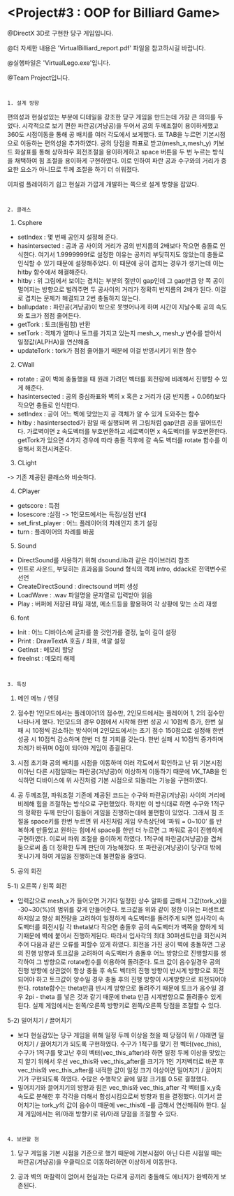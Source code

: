 # <Project#3 : OOP for Billiard Game>
@DirectX 3D로 구현한 당구 게임입니다.

@더 자세한 내용은 'VirtualBilliard_report.pdf' 파일을 참고하시길 바랍니다.

@실행파일은 'VirtualLego.exe'입니다.

@Team Project입니다.

#
 	1. 설계 방향

 편의성과 현실성있는 부분에 디테일을 강조한 당구 게임을 만드는데 가장 큰 의의를 두었다.
 시각적으로 보기 편한 파란공(겨냥공)을 두어서 공의 두께조절이 용이하게했고 360도 시점이동을 통해 공 배치를 여러 각도에서 보게했다. 또 TAB을 누르면 기본시점으로 이동하는 편의성을 추가하였다. 공의 당점을 좌표로 받고(mesh_x,mesh_y) 키보드 화살표를 통해 상하좌우 회전조절을 용이하게하고 space 버튼을 두 번 누르는 방식을 채택하여 힘 조절을 용이하게 구현하였다. 이로 인하여 파란 공과 수구와의 거리가 중요한 요소가 아니므로 두께 조절을 하기 더 쉬워졌다.

이처럼 플레이하기 쉽고 현실과 가깝게 개발하는 쪽으로 설계 방향을 잡았다. 

#
	2. 클래스

1) Csphere
 

- setIndex : 몇 번째 공인지 설정해 준다.
- hasintersected : 공과 공 사이의 거리가 공의 반지름의 2배보다 작으면 충돌로 인식한다. 여기서 1.9999999f로 설정한 이유는 공끼리 부딪히지도 않았는데 충돌로 인식할 수 있기 때문에 설정해주었다. 이 때문에 공이 겹치는 경우가 생기는데 이는 hitby 함수에서 해결해준다.
- hitby : 위 그림에서 보이는 겹치는 부분의 절반이 gap인데 그 gap만큼 양 쪽 공이 멀어지는 방향으로 벌려주면 두 공사이의 거리가 정확히 반지름의 2배가 된다. 이걸로 겹치는 문제가 해결되고 2번 충돌하지 않는다. 
- ballupdate : 파란공(겨냥공)이 밖으로 못벗어나게 하며 시간이 지날수록 공의 속도와 토크가 점점 줄어든다. 
- getTork : 토크(돌림힘) 반환
- setTork : 객체가 얼마나 토크를 가지고 있는지 mesh_x, mesh_y 변수를 받아서 일정값(ALPHA)을 연산해줌
- updateTork : tork가 점점 줄어들기 때문에 이걸 반영시키기 위한 함수




2) CWall
- rotate : 공이 벽에 충돌했을 때 원래 가려던 벡터를 회전량에 비례해서 진행할 수 있게 해준다. 
- hasintersected : 공의 중심좌표와 벽의 x 혹은 z 거리가 (공 반지름 + 0.06f)보다 작으면 충돌로 인식한다. 
- setIndex : 공이 어느 벽에 맞았는지 공 객체가 알 수 있게 도와주는 함수
- hitby : hasintersected가 참일 때 실행되며 위 그림처럼 gap만큼 공을 떨어뜨린다. 가로벽이면 z 속도벡터를 부호변환하고 세로벽이면 x 속도벡터를 부호변환한다. getTork가 있으면 4가지 경우에 따라 충돌 직후에 갈 속도 벡터를 rotate 함수를 이용해서 회전시켜준다. 





3) CLight

-> 기존 제공된 클래스와 비슷하다.


4) CPlayer
- getscore : 득점
- losescore :실점     -> 1인모드에서는 득점/실점 반대
- set_first_player : 어느 플레이어의 차례인지 초기 설정
- turn : 플레이어의 차례를 바꿈 




5) Sound
- DirectSound를 사용하기 위해 dsound.lib과 같은 라이브러리 참조
- 인트로 사운드, 부딪히는 효과음을 Sound 형식의 객체 intro, ddack로 전역변수로 선언
- CreateDirectSound : directsound 버퍼 생성
- LoadWave : .wav 파일명을 문자열로 입력받아 읽음
- Play : 버퍼에 저장된 파일 재생, 메소드등을 활용하여 각 상황에 맞는 소리 재생



6) font
- Init : 어느 디바이스에 글자를 쓸 것인가를 결정, 높이 길이 설정
- Print : DrawTextA 호출 / 좌표, 색깔 설정
- GetInst : 메모리 할당
- freeInst : 메모리 해제




#
	3. 특징

1) 메인 메뉴 / 엔딩

2) 점수판
1인모드에서는 플레이어1의 점수만, 2인모드에서는 플레이어 1, 2의 점수만 나타나게 했다. 1인모드의 경우 0점에서 시작해 한번 성공 시 10점씩 증가, 한번 실패 시 10점씩 감소하는 방식이며 2인모드에서는 초기 점수 150점으로 설정해 한번 성공 시 10점씩 감소하며 한번 더 칠 기회를 갖는다. 한번 실패 시 10점씩 증가하며 차례가 바뀌며 0점이 되어야 게임이 종결된다. 

3) 시점 초기화 
공의 배치를 시점을 이동하며 여러 각도에서 확인하고 난 뒤 기본시점이아닌 다른 시점일때는 파란공(겨냥공)이 이상하게 이동하기 때문에 VK_TAB을 인식하면 디바이스에 위 사진처럼 기본 시점으로 되돌리는 기능을 구현하였다. 


4) 공 두께조절, 파워조절 
기존에 제공된 코드는 수구와 파란공(겨냥공) 사이의 거리에 비례해 힘을 조절하는 방식으로 구현했었다. 하지만 이 방식대로 하면 수구와 1적구의 정확한 두께 판단이 힘들어 게임을 진행하는데에 불편함이 있었다. 그래서 힘 조절을 space키를 한번 누르면 위 사진처럼 게임 우측상단에 ‘파워 = 0~100’ 를 반복하게 만들었고 원하는 힘에서 space를 한번 더 누르면 그 파워로 공이 진행하게 구현하였다. 이로써 파워 조절을 용이하게 하였다. 1적구에 파란공(겨냥공)을 겹쳐 둠으로써 좀 더 정확한 두께 판단이 가능해졌다. 또 파란공(겨냥공)이 당구대 밖에 못나가게 하여 게임을 진행하는데 불편함을 줄였다. 


 5) 공의 회전

5-1) 오른쪽 / 왼쪽 회전

- 입력값으로 mesh_x가 들어오면 거기다 일정한 상수 알파를 곱해서 그값(tork_x)을 -30~30(%)의 범위를 갖게 만들어준다.
토크값을 위와 같이 정한 이유는 퍼센트로 하지않고 항상 회전량을 고려하여 일정하게 속도벡터를 돌려주게 되면 입사각이 속도벡터를 회전시킬 각 theta보다 작으면 충돌후 공의 속도벡터가 벽쪽을 향하게 되기때문에 벽에 붙어서 진행하게된다. 따라서 입사각의 최대 30퍼센트만큼 회전시켜주어 다음과 같은 오류를 피할수 있게 하였다.
회전을 가진 공이 벽에 충돌하면 그공의 진행 방향과 토크값을 고려하여 속도벡터가 충돌후 어느 방향으로 진행할지를 생각하여 그 방향으로 rotate함수를 이용하여 돌려준다. 토크 값이 음수일경우 공의 진행 방향에 상관없이 항상 충돌 후 속도 벡터의 진행 방향이 반시계 방향으로 회전되어야 하고 토크값이 양수일 경우 충돌 후의 진행 방향이 시계방향으로 회전되어야 한다. rotate함수는 theta만큼 반시계 방향으로 돌려주기 때문에 토크가 음수일 경우 2pi - theta 를 넣은 것과 같기 때문에 theta 만큼 시계방향으로 돌려줄수 있게 된다. 실제 게임에서는 왼쪽/오른쪽 방향키로 왼쪽/오른쪽 당점을 조절할 수 있다. 

5-2) 밀어치기 / 끌어치기

- 보다 현실감있는 당구 게임을 위해 일정 두께 이상을 쳤을 때 당점이 위 / 아래면 밀어치기 / 끌어치기가 되도록 구현하였다. 수구가 1적구를 맞기 전 벡터(vec_this), 수구가 1적구를 맞고난 후의 벡터(vec_this_after)라 하면 일정 두께 이상을 맞았는지 알기 위해서 우선 vec_this와 vec_this_after를 크기가 1인 기저벡터로 바꾼 후 vec_this와 vec_this_after를 내적한 값이 일정 크기 이상이면 밀어치기 / 끌어치기가 구현되도록 하였다. 수많은 수행착오 끝에 일정 크기를 0.5로 결정했다. 
- 밀어치기와 끌어치기의 방향과 힘은 vec_this와 vec_this_after 각 벡터를 x,y축 속도로 분해한 후 각각을 더해서 합성시킴으로써 방향과 힘을 결정했다. 여기서 끌어치기는 tork_y의 값이 음수이  때문에 vec_this에 -를 곱해서 연산해줘야 한다. 실제 게임에서는 위/아래 방향키로 위/아래 당점을 조절할 수 있다. 




#
	4. 보완할 점

1. 당구 게임을 기본 시점을 기준으로 했기 때문에 기본시점이 아닌 다른 시점일 때는 파란공(겨냥공)을 우클릭으로 이동하려하면 이상하게 이동한다. 

2. 공과 벽의 마찰력이 없어서 현실과는 다르게 공끼리 충돌해도 에너지가 완벽하게 보존된다. 
